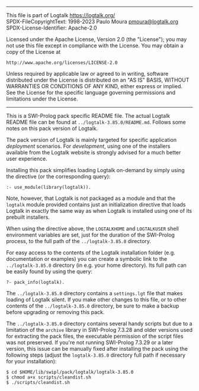________________________________________________________________________

This file is part of Logtalk <https://logtalk.org/>  
SPDX-FileCopyrightText: 1998-2023 Paulo Moura <pmoura@logtalk.org>  
SPDX-License-Identifier: Apache-2.0

Licensed under the Apache License, Version 2.0 (the "License");
you may not use this file except in compliance with the License.
You may obtain a copy of the License at

    http://www.apache.org/licenses/LICENSE-2.0

Unless required by applicable law or agreed to in writing, software
distributed under the License is distributed on an "AS IS" BASIS,
WITHOUT WARRANTIES OR CONDITIONS OF ANY KIND, either express or implied.
See the License for the specific language governing permissions and
limitations under the License.
________________________________________________________________________


This is a SWI-Prolog pack specific README file. The actual Logtalk
README file can be found at `../logtalk-3.85.0/README.md`. Follows
some notes on this pack version of Logtalk.

The pack version of Logtalk is mainly targeted for specific application
*deployment* scenarios. For *development*, using one of the installers
available from the Logtalk website is strongly advised for a much better
user experience.

Installing this pack simplifies loading Logtalk on-demand by simply
using the directive (or the corresponding query):

	:- use_module(library(logtalk)).

Note, however, that Logtalk is not packaged as a module and that the
`logtalk` module provided contains just an initialization directive
that loads Logtalk in exactly the same way as when Logtalk is installed
using one of its prebuilt installers.

When using the directive above, the `LOGTALKHOME` and `LOGTALKUSER`
shell environment variables are set, just for the duration of the
SWI-Prolog process, to the full path of the `../logtalk-3.85.0`
directory.

For easy access to the contents of the Logtalk installation folder
(e.g. documentation or examples) you can create a symbolic link to the
`../logtalk-3.85.0` directory (in e.g. your home directory). Its full
path can be easily found by using the query:

	?- pack_info(logtalk).

The `../logtalk-3.85.0` directory contains a `settings.lgt` file that
makes loading of Logtalk silent. If you make other changes to this file,
or to other contents of the `../logtalk-3.85.0` directory, be sure to
make a backup before upgrading or removing this pack.

The `../logtalk-3.85.0` directory contains several handy scripts but due
to a limitation of the `archive` library in SWI-Prolog 7.3.28 and older
versions used for extracting the pack files, the executable permission
of the script files was not preserved. If you're not running SWI-Prolog
7.3.29 or a later version, this issue can be manually fixed after installing
the pack using the following steps (adjust the `logtalk-3.85.0` directory
full path if necessary for your installation):

	$ cd $HOME/lib/swipl/pack/logtalk/logtalk-3.85.0
	$ chmod a+x scripts/cleandist.sh
	$ ./scripts/cleandist.sh
